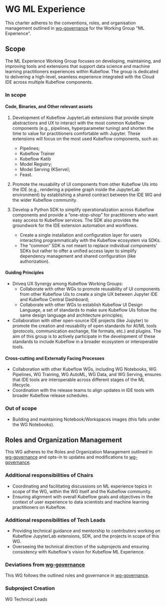 # WG ML Experience

This charter adheres to the conventions, roles, and organisation management outlined in [wg-governance] for the Working Group "ML Experience".

## Scope

The ML Experience Working Group focuses on developing, maintaining, and improving tools and extensions that support data science and machine learning practitioners experiences within Kubeflow. The group is dedicated to delivering a high-level, seamless experience integrated with the Cloud IDE across multiple Kubeflow components.
 
### In scope
 
#### Code, Binaries, and Other relevant assets

1. Development of Kubeflow JupyterLab extensions that provide simple abstractions and UX to interact with the most common Kubeflow components (e.g., pipelines, hyperparameter tuning) and shorten the time to value for practitioners comfortable with Jupyter. These extensions will focus on the most used Kubeflow components, such as:
    - Pipelines;
    - Kubeflow Trainer
    - Kubeflow Katib
    - Model Registry;
    - Model Serving (KServe);
    - Feast.

2. Promote the reusability of UI components from other Kubeflow UIs into the IDE (e.g., rendering a pipeline graph inside the JupyterLab environment) by establishing a shared contract between the IDE WG and the wider Kubeflow community. 

3. Develop a Python SDK to simplify operationalization across Kubeflow components and provide a “one-stop-shop” for practitioners who want easy access to Kubeflow services. The SDK also provides the groundwork for the IDE extension automation and workflows.
    - Create a single installation and configuration layer for users interacting programmatically with the Kubeflow ecosystem via SDKs.
    - The “common” SDK is not meant to replace individual components’ SDKs but rather to offer a unified access layer to simplify dependency management and shared configuration (like authorization).

#### Guiding Principles

- Driveq UX Synergy among Kubeflow Working Groups:
    - Collaborate with other WGs to promote reusability of UI components from other Kubeflow UIs to create a single UX between Jupyter IDE and Kubeflow Central Dashboard;
    - Collaborate with other WGs to establish Kubeflow UI Design Language, a set of standards to make sure Kubeflow UIs follow the same design language and architecture principles;
- Collaboration with other open-source IDE projects (like Jupyter) to promote the creation and reusability of open standards for AI/ML tools (protocols, communication exchange, file formats, etc.) and plugins. The aim of this group is to actively participate in the development of these standards to include Kubeflow in a broader ecosystem or interoperable tools.

#### Cross-cutting and Externally Facing Processes

- Collaboration with other Kubeflow WGs, including WG Notebooks, WG Pipelines, WG Training, WG AutoML, WG Data, and WG Serving, ensures that IDE tools are interoperable across different stages of the ML lifecycle.
- Coordination with the release teams to align updates in IDE tools with broader Kubeflow release schedules.


### Out of scope

- Building and maintaining Notebook/Workspaces images (this falls under the WG Notebooks).

## Roles and Organization Management

This WG adheres to the Roles and Organization Management outlined in [wg-governance] and opts-in to updates and modifications to [wg-governance].

### Additional responsibilities of Chairs

- Coordinating and facilitating discussions on ML experience topics in scope of the WG, within the WG itself and the Kubeflow community.
- Ensuring alignment with overall Kubeflow goals and objectives in the context of user experience to data scientists and machine learning practitioners on Kubeflow.

### Additional responsibilities of Tech Leads

- Providing technical guidance and mentorship to contributors working on Kubeflow JupyterLab extensions, SDK, and the projects in scope of this WG.
- Overseeing the technical direction of the subprojects and ensuring consistency with Kubeflow's vision for Kubeflow ML Experience.

### Deviations from [wg-governance]

This WG follows the outlined roles and governance in [wg-governance].

### Subproject Creation

WG Technical Leads

[wg-governance]: ../wgs/wg-governance.md
